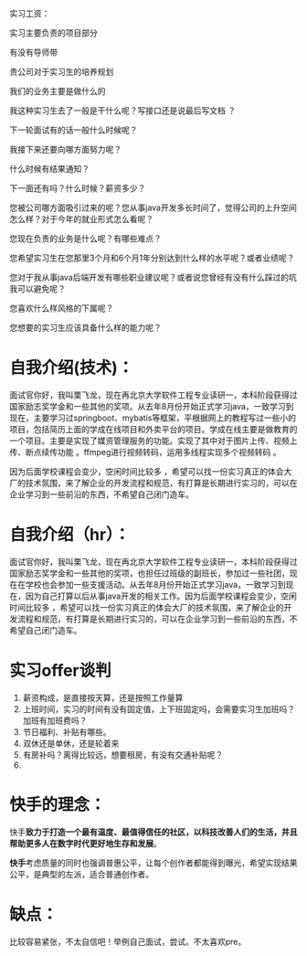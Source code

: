 实习工资：  

实习主要负责的项目部分  

有没有导师带  

贵公司对于实习生的培养规划  

我们的业务主要是做什么的  

我这种实习生去了一般是干什么呢？写接口还是说最后写文档  ？  

下一轮面试有的话一般什么时候呢？  

我接下来还要向哪方面努力呢？  

什么时候有结果通知？

下一面还有吗？什么时候？薪资多少？



您被公司哪方面吸引过来的呢？您从事java开发多长时间了，觉得公司的上升空间怎么样？对于今年的就业形式怎么看呢？

您现在负责的业务是什么呢？有哪些难点？

您希望实习生在您那里3个月和6个月1年分别达到什么样的水平呢？或者业绩呢？

您对于我从事java后端开发有哪些职业建议呢？或者说您曾经有没有什么踩过的坑我可以避免呢？

您喜欢什么样风格的下属呢？

您想要的实习生应该具备什么样的能力呢？









# 自我介绍(技术)：

面试官你好，我叫栗飞龙，现在再北京大学软件工程专业读研一，本科阶段获得过国家励志奖学金和一些其他的奖项。从去年8月份开始正式学习java，一致学习到现在，主要学习过springboot、mybatis等框架，平根据网上的教程写过一些小的项目，包括简历上面的学成在线项目和外卖平台的项目。学成在线主要是做教育的一个项目。主要是实现了媒资管理服务的功能。实现了其中对于图片上传、视频上传、断点续传功能  。ffmpeg进行视频转码，运用多线程实现多个视频转码  。

因为后面学校课程会变少，空闲时间比较多 ，希望可以找一份实习真正的体会大厂的技术氛围，来了解企业的开发流程和规范，有打算是长期进行实习的，可以在企业学习到一些前沿的东西，不希望自己闭门造车。



# 自我介绍（hr）：

面试官你好，我叫栗飞龙，现在再北京大学软件工程专业读研一，本科阶段获得过国家励志奖学金和一些其他的奖项，也担任过班级的副班长，参加过一些社团，现在在学校也会参加一些支援活动。从去年8月份开始正式学习java，一致学习到现在，因为自己打算以后从事java开发的相关工作。因为后面学校课程会变少，空闲时间比较多 ，希望可以找一份实习真正的体会大厂的技术氛围，来了解企业的开发流程和规范，有打算是长期进行实习的，可以在企业学习到一些前沿的东西，不希望自己闭门造车。

# 实习offer谈判

1. 薪资构成，是直接按天算，还是按照工作量算
2. 上班时间，实习的时间有没有固定值，上下班固定吗，会需要实习生加班吗？加班有加班费吗？
3. 节日福利、补贴有哪些。
4. 双休还是单休，还是轮着来
5. 有房补吗？离得比较远，想要租房，有没有交通补贴呢？
6. 

# 快手的理念：

快手**致力于打造一个最有温度、最值得信任的社区，以科技改善人们的生活，并且帮助更多人在数字时代更好地生存和发展**。

 **快手**考虑质量的同时也强调普惠公平，让每个创作者都能得到曝光，希望实现结果公平，是典型的左派，适合普通创作者。







# 缺点：

比较容易紧张，不太自信吧！举例自己面试，尝试。不太喜欢pre。







